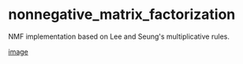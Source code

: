 # nonnegative_matrix_factorization
NMF implementation based on Lee and Seung's multiplicative rules.

[image](res10x10.png)
